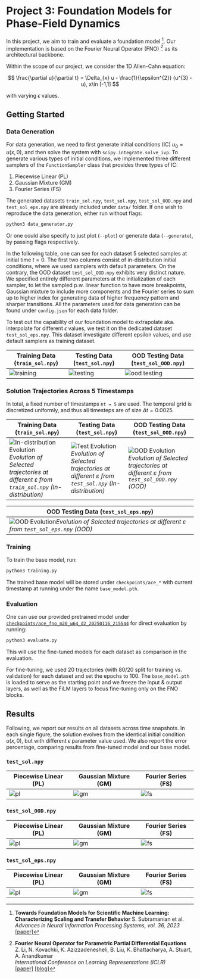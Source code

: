 # Project 3: Foundation Models for Phase-Field Dynamics

In this project, we aim to train and evaluate a foundation model [^1]. Our implementation is based on the Fourier Neural Operator (FNO) [^2] as its architectural backbone.

Within the scope of our project, we consider the 1D Allen-Cahn equation:

$$
\frac{\partial u}{\partial t} = \Delta_{x} u - \frac{1}{\epsilon^{2}} (u^{3} - u), x\in [-1,1]
$$

with varying $\epsilon$ values.

## Getting Started

### Data Generation

For data generation, we need to first generate initial conditions (IC) $u_{0}= u(x, 0)$, and then solve the system with `scipy.integrate.solve_ivp`. To generate various types of initial conditions, we implemented three different samplers of the `FunctionSampler` class that provides three types of IC:

1. Piecewise Linear (PL)
2. Gaussian Mixture (GM)
3. Fourier Series (FS)


The generated datasets `train_sol.npy`, `test_sol.npy`, `test_sol_OOD.npy` and `test_sol_eps.npy` are already included under `data/` folder. If one wish to reproduce the data generation, either run without flags:

```bash
python3 data_generator.py
```

Or one could also specify to just plot (`--plot`) or generate data (`--generate`), by passing flags respectively.

In the following table, one can see for each dataset 5 selected samples at initial time $t = 0$. The first two columns consist of in-distribution initial conditions, where we used samplers with default parameters. On the contrary, the OOD dataset `test_sol_OOD.npy` exhibits very distinct nature. We specified entirely different parameters at the initialization of each sampler, to let the sampled p.w. linear function to have more breakpoints, Gaussian mixture to include more components and the Fourier series to sum up to higher index for generating data of higher frequency pattern and sharper transitions. All the parameters used for data generation can be found under `config.json` for each data folder.

To test out the capability of our foundation model to extrapolate aka. interpolate for different $\epsilon$ values, we test it on the dedicated dataset `test_sol_eps.npy`. This dataset investigate different epsilon values, and use default samplers as training dataset.


| Training Data (`train_sol.npy`) | Testing Data (`test_sol.npy`) | OOD Testing Data (`test_sol_OOD.npy`) |
| --- | --- | --- |
| ![training](data/dt_0.0025_20250116_190700/sample_comparison_train.png)   | ![testing](data/dt_0.0025_20250116_190700/sample_comparison_test.png)     | ![ood testing](data/dt_0.0025_20250116_190700/sample_comparison_ood.png)     |

### Solution Trajectories Across 5 Timestamps

In total, a fixed number of timestamps `nt = 5` are used. The temporal grid is discretized uniformly, and thus all timesteps are of size $\Delta t = 0.0025$.


| Training Data (`train_sol.npy`) | Testing Data (`test_sol.npy`) | OOD Testing Data (`test_sol_OOD.npy`) |
| --- | --- | --- |
|   ![In-distribution Evolution](data/dt_0.0025_20250116_190700/sol_dt_0.0025_train.gif)*Evolution of Selected trajectories at different ɛ from `train_sol.npy` (In-distribution)*  |  ![Test Evolution](data/dt_0.0025_20250116_190700/sol_dt_0.0025_test.gif)*Evolution of Selected trajectories at different ɛ from `test_sol.npy` (In-distribution)*   |   ![OOD Evolution](data/dt_0.0025_20250116_190700/sol_dt_0.0025_test_ood.gif)*Evolution of Selected trajectories at different ɛ from `test_sol_OOD.npy` (OOD)*  |


|  OOD Testing Data (`test_sol_eps.npy`)   |
| --- |
| ![OOD Evolution](data/dt_0.0025_20250116_190700/sol_dt_0.0025_test_eps.gif)*Evolution of Selected trajectories at different ɛ from `test_sol_eps.npy` (OOD)* |

### Training

To train the base model, run:

```bash
python3 training.py
```

The trained base model will be stored under `checkpoints/ace_*` with current timestamp at running under the name `base_model.pth`. 


### Evaluation

One can use our provided pretrained model under [`checkpoints/ace_fno_m20_w64_d2_20250116_215544`](checkpoints/ace_fno_m20_w64_d2_20250116_215544) for direct evaluation by running:

```bash
python3 evaluate.py
```

This will use the fine-tuned models for each dataset as comparison in the evaluation. 


For fine-tuning, we used 20 trajectories (with 80/20 split for training vs. validation) for each dataset and set the epochs to 100. The `base_model.pth` is loaded to serve as the starting point and we freeze the input & output layers, as well as the FiLM layers to focus fine-tuning only on the FNO blocks.

## Results

Following, we report our results on all datasets across time snapshots. In each single figure, the solution evolves from the identical initial condition $u(x, 0)$, but with different $\epsilon$ parameter value used. We also report the error percentage, comparing results from fine-tuned model and our base model.

### `test_sol.npy`

| Piecewise Linear (PL) | Gaussian Mixture (GM) | Fourier Series (FS) |
| --- | --- | --- |
| ![pl](results/test_sol_ic_FS_combined.png)   | ![gm](results/test_sol_ic_GM_combined.png)     | ![fs](results/test_sol_ic_FS_combined.png)     |


### `test_sol_OOD.npy`

| Piecewise Linear (PL) | Gaussian Mixture (GM) | Fourier Series (FS) |
| --- | --- | --- |
| ![pl](results/test_sol_OOD_ic_FS_combined.png)   | ![gm](results/test_sol_OOD_ic_GM_combined.png)     | ![fs](results/test_sol_OOD_ic_FS_combined.png)     |


### `test_sol_eps.npy`

| Piecewise Linear (PL) | Gaussian Mixture (GM) | Fourier Series (FS) |
| --- | --- | --- |
| ![pl](results/test_sol_eps_ic_FS_combined.png)   | ![gm](results/test_sol_eps_ic_GM_combined.png)     | ![fs](results/test_sol_eps_ic_FS_combined.png)     |


[^1]: **Towards Foundation Models for Scientific Machine Learning: Characterizing Scaling and Transfer Behavior**
    S. Subramanian et al.
    *Advances in Neural Information Processing Systems, vol. 36, 2023*
    [[paper]](https://arxiv.org/abs/2306.00258v1)

[^2]: **Fourier Neural Operator for Parametric Partial Differential Equations**  
    Z. Li, N. Kovachki, K. Azizzadenesheli, B. Liu, K. Bhattacharya, A. Stuart, A. Anandkumar  
    *International Conference on Learning Representations (ICLR)*  
    [[paper]](https://arxiv.org/abs/2010.08895)
    [[blog]](https://zongyi-li.github.io/blog/2020/fourier-pde/)